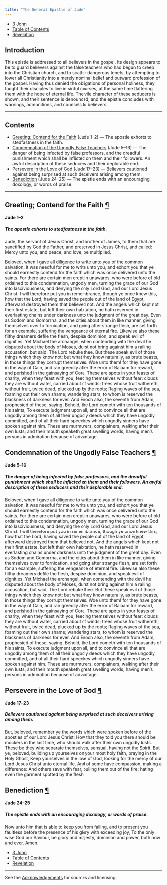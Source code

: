 ```yaml
---
title: "The General Epistle of Jude"
---
```


<ul class="nav my-3">
  <li class="nav-item"><a class="nav-link" href="./3-john.html">3 John</a></li>
  <li class="nav-item"><a class="nav-link" href="./">Table of Contents</a></li>
  <li class="nav-item"><a class="nav-link" href="./revelation.html">Revelation</a></li>
</ul>

<h2 id="introduction">Introduction</h2>

This epistle is addressed to all believers in the gospel. Its design appears to be to guard believers against the false teachers who had begun to creep into the Christian church, and to scatter dangerous tenets, by attempting to lower all Christianity into a merely nominal belief and outward profession of the gospel. Having thus denied the obligations of personal holiness, they taught their disciples to live in sinful courses, at the same time flattering them with the hope of eternal life. The vile character of these seducers is shown, and their sentence is denounced, and the epistle concludes with warnings, admonitions, and counsels to believers.

-----



## Contents

- [Greeting; Contend for the Faith](#greeting-18) (Jude 1–2) — The apostle exhorts to stedfastness in the faith.
- [Condemnation of the Ungodly False Teachers](#condemnation-of-the-ungodly-false-teachers) (Jude 5–16) — The danger of being infected by false professors, and the dreadful punishment which shall be inflicted on them and their followers. An awful description of these seducers and their deplorable end.
- [Persevere in the Love of God](#persevere-in-the-love-of-god) (Jude 17–23) — Believers cautioned against being surprised at such deceivers arising among them.
- [Benediction](#benediction-2) (Jude 24–25) — The epistle ends with an encouraging doxology, or words of praise.

-----

<h2 class="heading" id="greeting-18">Greeting; Contend for the Faith <a class="marker" href="#greeting-18">¶</a></h2>

<h4 class="passage">Jude 1–2</h4>

<h5 class="themes">The apostle exhorts to stedfastness in the faith.</h5>

<p>Jude, the servant of Jesus Christ, and brother of James, to them that are sanctified by God the Father, and preserved in Jesus Christ, and called: Mercy unto you, and peace, and love, be multiplied.</p>

<p>Beloved, when I gave all diligence to write unto you of the common salvation, it was needful for me to write unto you, and exhort you that ye should earnestly contend for the faith which was once delivered unto the saints. For there are certain men crept in unawares, who were before of old ordained to this condemnation, ungodly men, turning the grace of our God into lasciviousness, and denying the only Lord God, and our Lord Jesus Christ. I will therefore put you in remembrance, though ye once knew this, how that the Lord, having saved the people out of the land of Egypt, afterward destroyed them that believed not. And the angels which kept not their first estate, but left their own habitation, he hath reserved in everlasting chains under darkness unto the judgment of the great day. Even as Sodom and Gomorrha, and the cities about them in like manner, giving themselves over to fornication, and going after strange flesh, are set forth for an example, suffering the vengeance of eternal fire. Likewise also these filthy dreamers defile the flesh, despise dominion, and speak evil of dignities. Yet Michael the archangel, when contending with the devil he disputed about the body of Moses, durst not bring against him a railing accusation, but said, The Lord rebuke thee. But these speak evil of those things which they know not: but what they know naturally, as brute beasts, in those things they corrupt themselves. Woe unto them! for they have gone in the way of Cain, and ran greedily after the error of Balaam for reward, and perished in the gainsaying of Core. These are spots in your feasts of charity, when they feast with you, feeding themselves without fear: clouds they are without water, carried about of winds; trees whose fruit withereth, without fruit, twice dead, plucked up by the roots; Raging waves of the sea, foaming out their own shame; wandering stars, to whom is reserved the blackness of darkness for ever. And Enoch also, the seventh from Adam, prophesied of these, saying, Behold, the Lord cometh with ten thousands of his saints, To execute judgment upon all, and to convince all that are ungodly among them of all their ungodly deeds which they have ungodly committed, and of all their hard speeches which ungodly sinners have spoken against him. These are murmurers, complainers, walking after their own lusts; and their mouth speaketh great swelling words, having men’s persons in admiration because of advantage.</p>

<h2 class="heading" id="condemnation-of-the-ungodly-false-teachers">Condemnation of the Ungodly False Teachers <a class="marker" href="#condemnation-of-the-ungodly-false-teachers">¶</a></h2>

<h4 class="passage">Jude 5–16</h4>

<h5 class="themes">The danger of being infected by false professors, and the dreadful punishment which shall be inflicted on them and their followers. An awful description of these seducers and their deplorable end.</h5>

<p>Beloved, when I gave all diligence to write unto you of the common salvation, it was needful for me to write unto you, and exhort you that ye should earnestly contend for the faith which was once delivered unto the saints. For there are certain men crept in unawares, who were before of old ordained to this condemnation, ungodly men, turning the grace of our God into lasciviousness, and denying the only Lord God, and our Lord Jesus Christ. I will therefore put you in remembrance, though ye once knew this, how that the Lord, having saved the people out of the land of Egypt, afterward destroyed them that believed not. And the angels which kept not their first estate, but left their own habitation, he hath reserved in everlasting chains under darkness unto the judgment of the great day. Even as Sodom and Gomorrha, and the cities about them in like manner, giving themselves over to fornication, and going after strange flesh, are set forth for an example, suffering the vengeance of eternal fire. Likewise also these filthy dreamers defile the flesh, despise dominion, and speak evil of dignities. Yet Michael the archangel, when contending with the devil he disputed about the body of Moses, durst not bring against him a railing accusation, but said, The Lord rebuke thee. But these speak evil of those things which they know not: but what they know naturally, as brute beasts, in those things they corrupt themselves. Woe unto them! for they have gone in the way of Cain, and ran greedily after the error of Balaam for reward, and perished in the gainsaying of Core. These are spots in your feasts of charity, when they feast with you, feeding themselves without fear: clouds they are without water, carried about of winds; trees whose fruit withereth, without fruit, twice dead, plucked up by the roots; Raging waves of the sea, foaming out their own shame; wandering stars, to whom is reserved the blackness of darkness for ever. And Enoch also, the seventh from Adam, prophesied of these, saying, Behold, the Lord cometh with ten thousands of his saints, To execute judgment upon all, and to convince all that are ungodly among them of all their ungodly deeds which they have ungodly committed, and of all their hard speeches which ungodly sinners have spoken against him. These are murmurers, complainers, walking after their own lusts; and their mouth speaketh great swelling words, having men’s persons in admiration because of advantage.</p>

<h2 class="heading" id="persevere-in-the-love-of-god">Persevere in the Love of God <a class="marker" href="#persevere-in-the-love-of-god">¶</a></h2>

<h4 class="passage">Jude 17–23</h4>

<h5 class="themes">Believers cautioned against being surprised at such deceivers arising among them.</h5>

<p>But, beloved, remember ye the words which were spoken before of the apostles of our Lord Jesus Christ; How that they told you there should be mockers in the last time, who should walk after their own ungodly lusts. These be they who separate themselves, sensual, having not the Spirit. But ye, beloved, building up yourselves on your most holy faith, praying in the Holy Ghost, Keep yourselves in the love of God, looking for the mercy of our Lord Jesus Christ unto eternal life. And of some have compassion, making a difference: And others save with fear, pulling them out of the fire; hating even the garment spotted by the flesh.</p>

<h2 class="heading" id="benediction-2">Benediction <a class="marker" href="#benediction-2">¶</a></h2>

<h4 class="passage">Jude 24–25</h4>

<h5 class="themes">The epistle ends with an encouraging doxology, or words of praise.</h5>

<p>Now unto him that is able to keep you from falling, and to present you faultless before the presence of his glory with exceeding joy, To the only wise God our Saviour, be glory and majesty, dominion and power, both now and ever. Amen.</p>

<ul class="nav my-3">
  <li class="nav-item"><a class="nav-link" href="./3-john.html">3 John</a></li>
  <li class="nav-item"><a class="nav-link" href="./">Table of Contents</a></li>
  <li class="nav-item"><a class="nav-link" href="./revelation.html">Revelation</a></li>
</ul>

---

<div class="small-print">
<p>See the <a href="./acknowledgements.html">Acknowledgements</a> for sources and licensing.</p>
</div>